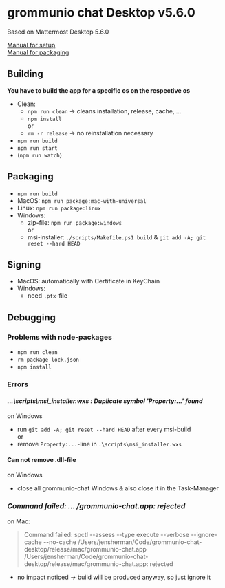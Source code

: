 # grommunio chat Desktop v5.6.0
Based on Mattermost Desktop 5.6.0

[Manual for setup](https://developers.mattermost.com/contribute/more-info/desktop/developer-setup/) \
[Manual for packaging](https://developers.mattermost.com/contribute/more-info/desktop/packaging-and-releasing/)

## Building
**You have to build the app for a specific os on the respective os**


- Clean:
  - `npm run clean` -> cleans installation, release, cache, ...
  - `npm install` \
    or
  - `rm -r release` -> no reinstallation necessary
- `npm run build`
- `npm run start`
- (`npm run watch`)

## Packaging
 - `npm run build`
 - MacOS: `npm run package:mac-with-universal`
 - Linux: `npm run package:linux`
 - Windows:
   - zip-file: `npm run package:windows` \
        or
   - msi-installer: `./scripts/Makefile.ps1 build` & `git add -A; git reset --hard HEAD`

## Signing

- MacOS: automatically with Certificate in KeyChain
- Windows:
  - need `.pfx`-file

## Debugging
### Problems with node-packages
- `npm run clean`
- `rm package-lock.json`
- `npm install`

### Errors
#### *...\scripts\msi_installer.wxs : Duplicate symbol 'Property:...' found*
on Windows
- run `git add -A; git reset --hard HEAD` after every msi-build \
    or
- remove `Property:...`-line in `.\scripts\msi_installer.wxs`

#### Can not remove .dll-file
on Windows
- close all grommunio-chat Windows & also close it in the Task-Manager

### *Command failed: ... /grommunio-chat.app: rejected*
on Mac:
> Command failed: spctl --assess --type execute --verbose --ignore-cache --no-cache /Users/jensherman/Code/grommunio-chat-desktop/release/mac/grommunio-chat.app /Users/jensherman/Code/grommunio-chat-desktop/release/mac/grommunio-chat.app: rejected

- no impact noticed -> build will be produced anyway, so just ignore it
